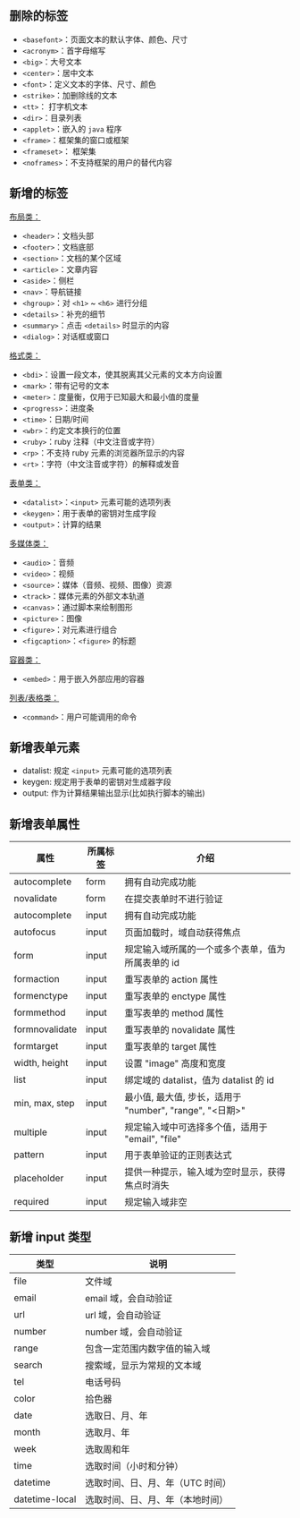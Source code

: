 ## 删除的标签

+ `<basefont>`：页面文本的默认字体、颜色、尺寸
+ `<acronym>`：首字母缩写
+ `<big>`：大号文本
+ `<center>`：居中文本
+ `<font>`：定义文本的字体、尺寸、颜色
+ `<strike>`：加删除线的文本
+ `<tt>`： 打字机文本
+ `<dir>`：目录列表
+ `<applet>`：嵌入的 `java` 程序
+ `<frame>`：框架集的窗口或框架
+ `<frameset>`： 框架集
+ `<noframes>`：不支持框架的用户的替代内容


## 新增的标签

[布局类：](../categories/layout)

+ `<header>`：文档头部
+ `<footer>`：文档底部
+ `<section>`：文档的某个区域
+ `<article>`：文章内容
+ `<aside>`：侧栏
+ `<nav>`：导航链接
+ `<hgroup>`：对 `<h1>` ~ `<h6>` 进行分组
+ `<details>`：补充的细节
+ `<summary>`：点击 `<details>` 时显示的内容
+ `<dialog>`：对话框或窗口

[格式类：](../categories/format)
+ `<bdi>`：设置一段文本，使其脱离其父元素的文本方向设置
+ `<mark>`：带有记号的文本
+ `<meter>`：度量衡，仅用于已知最大和最小值的度量
+ `<progress>`：进度条
+ `<time>`：日期/时间
+ `<wbr>`：约定文本换行的位置
+ `<ruby>`：ruby 注释（中文注音或字符）
+ `<rp>`：不支持 ruby 元素的浏览器所显示的内容
+ `<rt>`：字符（中文注音或字符）的解释或发音

[表单类：](../categories/form)

+ `<datalist>`：`<input>` 元素可能的选项列表
+ `<keygen>`：用于表单的密钥对生成字段
+ `<output>`：计算的结果

[多媒体类：](../categories/media)

+ `<audio>`：音频
+ `<video>`：视频
+ `<source>`：媒体（音频、视频、图像）资源
+ `<track>`：媒体元素的外部文本轨道
+ `<canvas>`：通过脚本来绘制图形
+ `<picture>`：图像
+ `<figure>`：对元素进行组合
+ `<figcaption>`：`<figure>` 的标题

[容器类：](../categories/container)

+ `<embed>`：用于嵌入外部应用的容器

[列表/表格类：](../categories/list&table)

+ `<command>`：用户可能调用的命令


## 新增表单元素

+ datalist: 规定 `<input>` 元素可能的选项列表
+ keygen: 规定用于表单的密钥对生成器字段
+ output: 作为计算结果输出显示(比如执行脚本的输出)

## 新增表单属性

|属性|所属标签|介绍|
|-|-|-|
|autocomplete|form|拥有自动完成功能|
|novalidate|form|在提交表单时不进行验证|
|autocomplete|input|拥有自动完成功能|
|autofocus|input|页面加载时，域自动获得焦点|
|form|input|规定输入域所属的一个或多个表单，值为所属表单的 id|
|formaction|input|重写表单的 action 属性|
|formenctype|input|重写表单的 enctype 属性|
|formmethod|input|重写表单的 method 属性|
|formnovalidate|input|重写表单的 novalidate 属性|
|formtarget|input|重写表单的 target 属性|
|width, height|input|设置 "image" 高度和宽度|
|list|input|绑定域的 datalist，值为 datalist 的 id|
|min, max, step|input|最小值, 最大值, 步长，适用于 "number", "range", "<日期>"|
|multiple|input|规定输入域中可选择多个值，适用于 "email", "file"|
|pattern|input|用于表单验证的正则表达式|
|placeholder|input|提供一种提示，输入域为空时显示，获得焦点时消失|
|required|input|规定输入域非空|

## 新增 input 类型

|类型|说明|
|-|-|
|file|文件域|
|email|email 域，会自动验证|
|url|url 域，会自动验证|
|number|number 域，会自动验证|
|range|包含一定范围内数字值的输入域|
|search|搜索域，显示为常规的文本域|
|tel|电话号码|
|color|拾色器|
|date|选取日、月、年|
|month|选取月、年|
|week|选取周和年|
|time|选取时间（小时和分钟）|
|datetime|选取时间、日、月、年（UTC 时间）|
|datetime-local|选取时间、日、月、年（本地时间）|